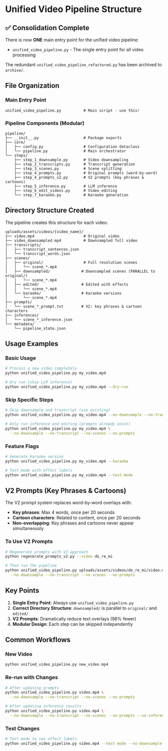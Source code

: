 # Unified Video Pipeline Structure

## ✅ Consolidation Complete

There is now **ONE** main entry point for the unified video pipeline:
- `unified_video_pipeline.py` - The single entry point for all video processing

The redundant `unified_video_pipeline_refactored.py` has been archived to `archive/`.

## File Organization

### Main Entry Point
```
unified_video_pipeline.py          # Main script - use this!
```

### Pipeline Components (Modular)
```
pipeline/
├── __init__.py                    # Package exports
├── core/
│   ├── config.py                  # Configuration dataclass
│   └── pipeline.py                # Main orchestrator
└── steps/
    ├── step_1_downsample.py       # Video downsampling
    ├── step_2_transcripts.py      # Transcript generation
    ├── step_3_scenes.py           # Scene splitting
    ├── step_4_prompts.py          # Original prompts (word-by-word)
    ├── step_4_prompts_v2.py       # V2 prompts (key phrases & cartoons)
    ├── step_5_inference.py        # LLM inference
    ├── step_6_edit_videos.py      # Video editing
    └── step_7_karaoke.py          # Karaoke generation
```

## Directory Structure Created

The pipeline creates this structure for each video:

```
uploads/assets/videos/{video_name}/
├── video.mp4                      # Original video
├── video_downsampled.mp4          # Downsampled full video
├── transcripts/
│   ├── transcript_sentences.json
│   └── transcript_words.json
├── scenes/
│   ├── original/                  # Full resolution scenes
│   │   └── scene_*.mp4
│   ├── downsampled/              # Downsampled scenes (PARALLEL to original/)
│   │   └── scene_*.mp4
│   ├── edited/                   # Edited with effects
│   │   └── scene_*.mp4
│   └── karaoke/                  # Karaoke versions
│       └── scene_*.mp4
├── prompts/
│   └── scene_*_prompt.txt        # V2: key phrases & cartoon characters
├── inferences/
│   └── scene_*_inference.json
└── metadata/
    └── pipeline_state.json
```

## Usage Examples

### Basic Usage
```bash
# Process a new video completely
python unified_video_pipeline.py my_video.mp4

# Dry run (skip LLM inference)
python unified_video_pipeline.py my_video.mp4 --dry-run
```

### Skip Specific Steps
```bash
# Skip downsample and transcript (use existing)
python unified_video_pipeline.py my_video.mp4 --no-downsample --no-transcript

# Only run inference and editing (prompts already exist)
python unified_video_pipeline.py my_video.mp4 \
  --no-downsample --no-transcript --no-scenes --no-prompts
```

### Feature Flags
```bash
# Generate karaoke version
python unified_video_pipeline.py my_video.mp4 --karaoke

# Test mode with effect labels
python unified_video_pipeline.py my_video.mp4 --test-mode
```

## V2 Prompts (Key Phrases & Cartoons)

The V2 prompt system replaces word-by-word overlays with:
- **Key phrases**: Max 4 words, once per 20 seconds
- **Cartoon characters**: Related to content, once per 20 seconds
- **Non-overlapping**: Key phrases and cartoons never appear simultaneously

### To Use V2 Prompts
```bash
# Regenerate prompts with V2 approach
python regenerate_prompts_v2.py --video do_re_mi

# Then run the pipeline
python unified_video_pipeline.py uploads/assets/videos/do_re_mi/video.mp4 \
  --no-downsample --no-transcript --no-scenes --no-prompts
```

## Key Points

1. **Single Entry Point**: Always use `unified_video_pipeline.py`
2. **Correct Directory Structure**: `downsampled/` is parallel to `original/` and `edited/`
3. **V2 Prompts**: Dramatically reduce text overlays (98% fewer)
4. **Modular Design**: Each step can be skipped independently

## Common Workflows

### New Video
```bash
python unified_video_pipeline.py new_video.mp4
```

### Re-run with Changes
```bash
# After updating prompts
python unified_video_pipeline.py video.mp4 \
  --no-downsample --no-transcript --no-scenes --no-prompts

# After updating inference results
python unified_video_pipeline.py video.mp4 \
  --no-downsample --no-transcript --no-scenes --no-prompts --no-inference
```

### Test Changes
```bash
# Test mode to see effect labels
python unified_video_pipeline.py video.mp4 --test-mode --no-downsample --no-transcript
```